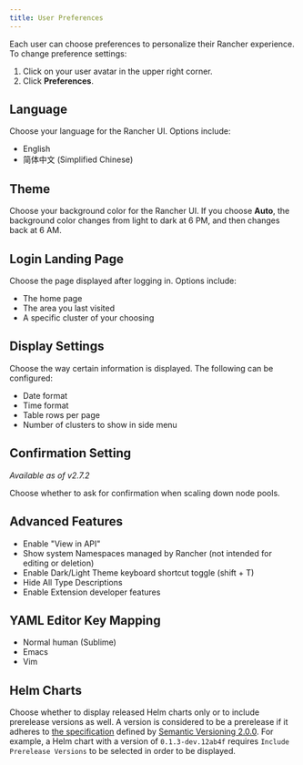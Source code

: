 ```yaml
---
title: User Preferences
---
```


Each user can choose preferences to personalize their Rancher experience. To change preference settings:

1. Click on your user avatar in the upper right corner.
1. Click **Preferences**.

## Language

Choose your language for the Rancher UI. Options include:

- English
- 简体中文 (Simplified Chinese)

## Theme

Choose your background color for the Rancher UI. If you choose **Auto**, the background color changes from light to dark at 6 PM, and then changes back at 6 AM.

## Login Landing Page

Choose the page displayed after logging in. Options include:

- The home page
- The area you last visited
- A specific cluster of your choosing

## Display Settings

Choose the way certain information is displayed. The following can be configured:

- Date format
- Time format
- Table rows per page
- Number of clusters to show in side menu

## Confirmation Setting

_Available as of v2.7.2_

Choose whether to ask for confirmation when scaling down node pools.

## Advanced Features

- Enable "View in API"
- Show system Namespaces managed by Rancher (not intended for editing or deletion)
- Enable Dark/Light Theme keyboard shortcut toggle (shift + T)
- Hide All Type Descriptions
- Enable Extension developer features

## YAML Editor Key Mapping

- Normal human (Sublime)
- Emacs
- Vim

## Helm Charts

Choose whether to display released Helm charts only or to include prerelease versions as well. A version is considered to be a prerelease if it adheres to [the specification](https://semver.org/#spec-item-9) defined by [Semantic Versioning 2.0.0](https://semver.org/). For example, a Helm chart with a version of `0.1.3-dev.12ab4f` requires `Include Prerelease Versions` to be selected in order to be displayed.
